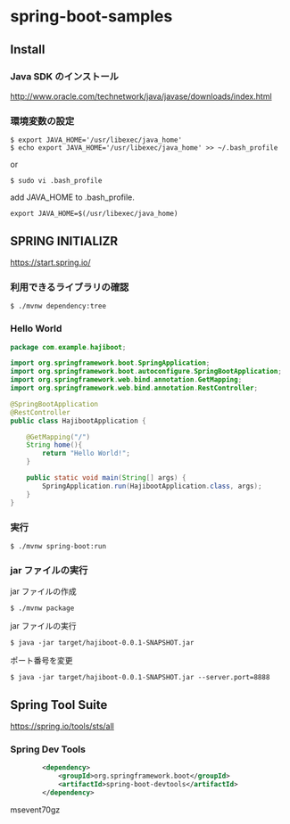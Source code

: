 # spring-boot-samples

## Install

### Java SDK のインストール

http://www.oracle.com/technetwork/java/javase/downloads/index.html

### 環境変数の設定

```shell-session
$ export JAVA_HOME='/usr/libexec/java_home'
$ echo export JAVA_HOME='/usr/libexec/java_home' >> ~/.bash_profile
```

or

```shell-session
$ sudo vi .bash_profile
```

add JAVA_HOME to .bash_profile.

```shell-session
export JAVA_HOME=$(/usr/libexec/java_home)
```

## SPRING INITIALIZR

https://start.spring.io/

### 利用できるライブラリの確認

```shell-session
$ ./mvnw dependency:tree
```

### Hello World

```java
package com.example.hajiboot;

import org.springframework.boot.SpringApplication;
import org.springframework.boot.autoconfigure.SpringBootApplication;
import org.springframework.web.bind.annotation.GetMapping;
import org.springframework.web.bind.annotation.RestController;

@SpringBootApplication
@RestController
public class HajibootApplication {

	@GetMapping("/")
	String home(){
		return "Hello World!";
	}

	public static void main(String[] args) {
		SpringApplication.run(HajibootApplication.class, args);
	}
}
```

### 実行

```shell-session
$ ./mvnw spring-boot:run
```

### jar ファイルの実行

jar ファイルの作成

```shell-session
$ ./mvnw package
```

jar ファイルの実行

```shell-session
$ java -jar target/hajiboot-0.0.1-SNAPSHOT.jar
```

ポート番号を変更

```shell-session
$ java -jar target/hajiboot-0.0.1-SNAPSHOT.jar --server.port=8888
```

## Spring Tool Suite

https://spring.io/tools/sts/all

### Spring Dev Tools

```xml
		<dependency>
			<groupId>org.springframework.boot</groupId>
			<artifactId>spring-boot-devtools</artifactId>
		</dependency>
```

msevent70gz





